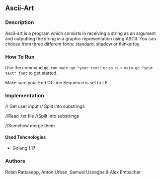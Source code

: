 ## Ascii-Art

### Description
Ascii-art is a program which consists in receiving a string as an argument and outputting the string in a graphic representation using ASCII.
You can choose from three different fonts: standard, shadow or thinkertoy.

### How To Run
Use the command `go run main.go "your text"` or `go run main.go "your text" font` to get started.

Make sure your End Of Line Sequence is set to LF.

### Implementation
// Get user input
// Split into substrings

//Read .txt file
//Split into substrings

//Somehow merge them

#### Used Tehcnologies
* Golang 1.17


### Authors
Robin Rattasepp, Anton Urban, Samuel Uzoagba & Alex Embacher 


